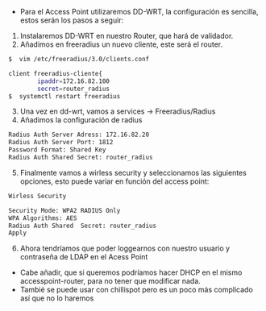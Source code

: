 - Para el Access Point utilizaremos DD-WRT, la configuración es sencilla, estos serán los pasos a seguir:

1. Instalaremos DD-WRT en nuestro Router, que hará de validador.
2. Añadimos en freeradius un nuevo cliente, este será el router.

```bash
$  vim /etc/freeradius/3.0/clients.conf

client freeradius-cliente{
        ipaddr=172.16.82.100
        secret=router_radius
$  systemctl restart freeradius
```

3. Una vez en dd-wrt, vamos a services -> Freeradius/Radius
4. Añadimos la configuración de radius

```txt
Radius Auth Server Adress: 172.16.82.20
Radius Auth Server Port: 1812
Password Format: Shared Key
Radius Auth Shared Secret: router_radius
```

5. Finalmente vamos a wirless security y seleccionamos las siguientes opciones, esto puede variar en función del access point:

```bash
Wirless Security

Security Mode: WPA2 RADIUS Only
WPA Algorithms: AES
Radius Auth Shared  Secret: router_radius
Apply
```

6. Ahora tendríamos que poder loggearnos con nuestro usuario y contraseña de LDAP en el Acess Point

- Cabe añadir, que si queremos podríamos hacer DHCP en el mismo accesspoint-router, para no tener que modificar nada.
- Tambié se puede usar con chillispot pero es un poco más complicado así que no lo haremos
